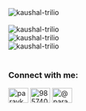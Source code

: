 <div>&nbsp;<img align="left" src="https://github-readme-stats.vercel.app/api?username=kaushal-trilio&show_icons=true&theme=dark&locale=en" alt="kaushal-trilio" /></div>
<br />
<div><img align="left" src="https://github-readme-stats.vercel.app/api/top-langs?username=kaushal-trilio&show_icons=true&theme=dark&locale=en&layout=compact" alt="kaushal-trilio" /></div>
<br />
<div><img align="left" src="https://github-readme-streak-stats.herokuapp.com/?user=kaushal-trilio&theme=dark" alt="kaushal-trilio" /></div>
<br />
<div align="left"> <img src="https://komarev.com/ghpvc/?username=kaushal-trilio&label=Profile%20views&color=0e75b6&style=flat" alt="kaushal-trilio" /> </div>
<br />
<h3 align="left">Connect with me:</h3>
<p align="left">
<a href="https://linkedin.com/in/paravkaushal" target="blank"><img align="center" src="https://raw.githubusercontent.com/rahuldkjain/github-profile-readme-generator/master/src/images/icons/Social/linked-in-alt.svg" alt="paravkaushal" height="30" width="40" /></a>
<a href="https://stackoverflow.com/users/9857409" target="blank"><img align="center" src="https://raw.githubusercontent.com/rahuldkjain/github-profile-readme-generator/master/src/images/icons/Social/stack-overflow.svg" alt="9857409" height="30" width="40" /></a>
<a href="https://hashnode.com/@paravkaushal" target="blank"><img align="center" src="https://raw.githubusercontent.com/rahuldkjain/github-profile-readme-generator/master/src/images/icons/Social/hashnode.svg" alt="@paravkaushal" height="30" width="40" /></a>
</p>
